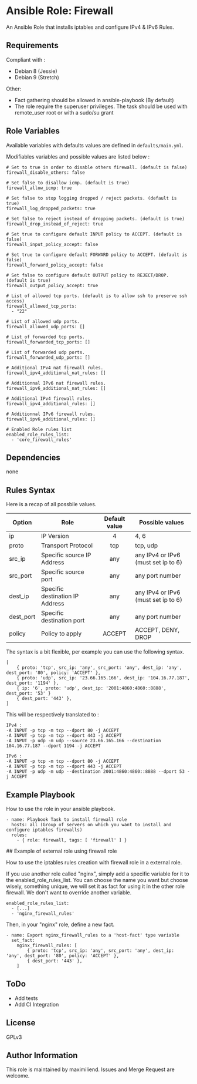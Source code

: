 # Ansible Role: Firewall

An Ansible Role that installs iptables and configure IPv4 & IPv6 Rules.


## Requirements

Compliant with :
- Debian 8 (Jessie)
- Debian 9 (Stretch)

Other:
- Fact gathering should be allowed in ansible-playbook (By default)
- The role require the superuser privileges. The task should be used with remote_user root or with a sudo/su grant


## Role Variables

Available variables with defaults values are defined in `defaults/main.yml`.

Modifiables variables and possible values are listed below :

```
# Set to true in order to disable others firewall. (default is false)
firewall_disable_others: false

# Set false to disallow icmp. (default is true)
firewall_allow_icmp: true

# Set false to stop logging dropped / reject packets. (default is true)
firewall_log_dropped_packets: true

# Set false to reject instead of dropping packets. (default is true)
firewall_drop_instead_of_reject: true

# Set true to configure default INPUT policy to ACCEPT. (default is false)
firewall_input_policy_accept: false

# Set true to configure default FORWARD policy to ACCEPT. (default is false)
firewall_forward_policy_accept: false

# Set false to configure default OUTPUT policy to REJECT/DROP. (default is true)
firewall_output_policy_accept: true

# List of allowed tcp ports. (default is to allow ssh to preserve ssh access)
firewall_allowed_tcp_ports:
  - "22"

# List of allowed udp ports.
firewall_allowed_udp_ports: []

# List of forwarded tcp ports.
firewall_forwarded_tcp_ports: []

# List of forwarded udp ports.
firewall_forwarded_udp_ports: []

# Additional IPv4 nat firewall rules.
firewall_ipv4_additional_nat_rules: []

# Additionnal IPv6 nat firewall rules.
firewall_ipv6_additional_nat_rules: []

# Additional IPv4 firewall rules.
firewall_ipv4_additional_rules: []

# Additionnal IPv6 firewall rules.
firewall_ipv6_additional_rules: []

# Enabled Role rules list
enabled_role_rules_list:
  - 'core_firewall_rules'
```

## Dependencies

none


## Rules Syntax

Here is a recap of all possbile values.

| Option    | Role                            | Default value | Possible values                     |
|-----------|---------------------------------|:-------------:|-------------------------------------|
| ip        | IP Version                      |       4       | 4, 6                                |
| proto     | Transport Protocol              |      tcp      | tcp, udp                            |
| src_ip    | Specific source IP Address      |      any      | any IPv4 or IPv6 (must set ip to 6) |
| src_port  | Specific source port            |      any      | any port number                     |
| dest_ip   | Specific destination IP Address |      any      | any IPv4 or IPv6 (must set ip to 6) |
| dest_port | Specific destination port       |      any      | any port number                     |
| policy    | Policy to apply                 |     ACCEPT    | ACCEPT, DENY, DROP                  |

The syntax is a bit flexible, per example you can use the following syntax.

```
[
    { proto: 'tcp', src_ip: 'any', src_port: 'any', dest_ip: 'any', dest_port: '80', policy: 'ACCEPT' },
    { proto: 'udp', src_ip: '23.66.165.166', dest_ip: '104.16.77.187', dest_port: '1194' },
    { ip: '6', proto: 'udp', dest_ip: '2001:4860:4860::8888', dest_port: '53' }
    { dest_port: '443' },
]
```

This will be respectively translated to :

```
IPv4 :
-A INPUT -p tcp -m tcp --dport 80 -j ACCEPT
-A INPUT -p tcp -m tcp --dport 443 -j ACCEPT
-A INPUT -p udp -m udp --source 23.66.165.166 --destination 104.16.77.187 --dport 1194 -j ACCEPT

IPv6 :
-A INPUT -p tcp -m tcp --dport 80 -j ACCEPT
-A INPUT -p tcp -m tcp --dport 443 -j ACCEPT
-A INPUT -p udp -m udp --destination 2001:4860:4860::8888 --dport 53 -j ACCEPT
```

## Example Playbook

How to use the role in your ansible playbook.

```
- name: Playbook Task to install firewall role
  hosts: all (Group of servers on which you want to install and configure iptables firewalls)
  roles:
    - { role: firewall, tags: [ 'firewall' ] }
```

## Example of external role using firewall role

How to use the iptables rules creation with firewall role in a external role.

If you use another role called "nginx", simply add a specific variable for it to the enabled_role_rules_list. You can choose the name you want but choose wisely, something unique, we will set it as fact for using it in the other role firewall. We don't want to override another variable.

```
enabled_role_rules_list:
  - [...]
  - 'nginx_firewall_rules'
```

Then, in your "nginx" role, define a new fact.

```
- name: Export nginx_firewall_rules to a 'host-fact' type variable
  set_fact:
    nginx_firewall_rules: [
        { proto: 'tcp', src_ip: 'any', src_port: 'any', dest_ip: 'any', dest_port: '80', policy: 'ACCEPT' },
        { dest_port: '443' },
    ]
```

## ToDo

- Add tests
- Add CI Integration


## License

GPLv3


## Author Information

This role is maintained by maximiliend. Issues and Merge Request are welcome.
